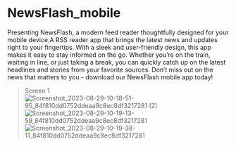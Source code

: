 # NewsFlash_mobile
Presenting NewsFlash, a modern feed reader thoughtfully designed for your mobile device.A RSS reader app that brings the latest news and updates right to your fingertips. With a sleek and user-friendly design, this app makes it easy to stay informed on the go. Whether you’re on the train, waiting in line, or just taking a break, you can quickly catch up on the latest headlines and stories from your favorite sources. Don’t miss out on the news that matters to you - download our NewsFlash mobile app today!
>Screen 1
![Screenshot_2023-08-29-10-18-51-95_84f810dd0752ddeaa9c8ec8df3217281 (2)](https://github.com/shariandabre/NewsFlash_mobile/assets/94830605/731e7606-c771-406d-9dd0-f2ce5034694a)
>![Screenshot_2023-08-29-10-19-13-59_84f810dd0752ddeaa9c8ec8df3217281](https://github.com/shariandabre/NewsFlash_mobile/assets/94830605/b592cebd-4fa3-4451-8565-5f2d25a9e159) ![Screenshot_2023-08-29-10-19-38-11_84f810dd0752ddeaa9c8ec8df3217281](https://github.com/shariandabre/NewsFlash_mobile/assets/94830605/0df846a9-e038-40e8-9551-7329da1f3fce)
